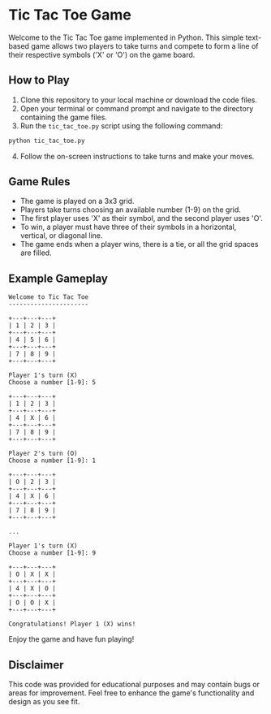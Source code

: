 # Tic Tac Toe Game

Welcome to the Tic Tac Toe game implemented in Python. This simple text-based game allows two players to take turns and compete to form a line of their respective symbols ('X' or 'O') on the game board.

## How to Play

1. Clone this repository to your local machine or download the code files.
2. Open your terminal or command prompt and navigate to the directory containing the game files.
3. Run the `tic_tac_toe.py` script using the following command:

```bash
python tic_tac_toe.py
```

4. Follow the on-screen instructions to take turns and make your moves.

## Game Rules

- The game is played on a 3x3 grid.
- Players take turns choosing an available number (1-9) on the grid.
- The first player uses 'X' as their symbol, and the second player uses 'O'.
- To win, a player must have three of their symbols in a horizontal, vertical, or diagonal line.
- The game ends when a player wins, there is a tie, or all the grid spaces are filled.

## Example Gameplay

```
Welcome to Tic Tac Toe
----------------------

+---+---+---+
| 1 | 2 | 3 |
+---+---+---+
| 4 | 5 | 6 |
+---+---+---+
| 7 | 8 | 9 |
+---+---+---+

Player 1's turn (X)
Choose a number [1-9]: 5

+---+---+---+
| 1 | 2 | 3 |
+---+---+---+
| 4 | X | 6 |
+---+---+---+
| 7 | 8 | 9 |
+---+---+---+

Player 2's turn (O)
Choose a number [1-9]: 1

+---+---+---+
| O | 2 | 3 |
+---+---+---+
| 4 | X | 6 |
+---+---+---+
| 7 | 8 | 9 |
+---+---+---+

...

Player 1's turn (X)
Choose a number [1-9]: 9

+---+---+---+
| O | X | X |
+---+---+---+
| 4 | X | O |
+---+---+---+
| O | O | X |
+---+---+---+

Congratulations! Player 1 (X) wins!
```

Enjoy the game and have fun playing!

## Disclaimer

This code was provided for educational purposes and may contain bugs or areas for improvement. Feel free to enhance the game's functionality and design as you see fit.
